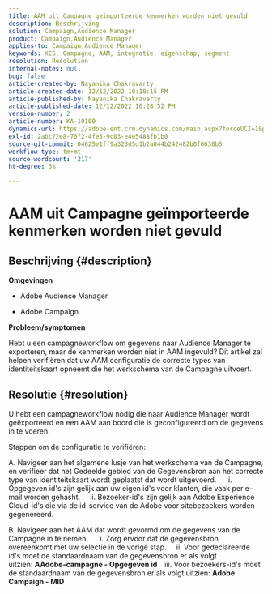 ```yaml
---
title: AAM uit Campagne geïmporteerde kenmerken worden niet gevuld
description: Beschrijving
solution: Campaign,Audience Manager
product: Campaign,Audience Manager
applies-to: Campaign,Audience Manager
keywords: KCS, Campagne, AAM, integratie, eigenschap, segment
resolution: Resolution
internal-notes: null
bug: false
article-created-by: Nayanika Chakravarty
article-created-date: 12/12/2022 10:18:15 PM
article-published-by: Nayanika Chakravarty
article-published-date: 12/12/2022 10:28:52 PM
version-number: 2
article-number: KA-19100
dynamics-url: https://adobe-ent.crm.dynamics.com/main.aspx?forceUCI=1&pagetype=entityrecord&etn=knowledgearticle&id=c873c2d9-6a7a-ed11-81ac-6045bd006b25
exl-id: 2abc72e8-76f2-4fe5-9c03-e4e5488fb1b0
source-git-commit: 04625e1ff9a323d5d1b2a044b242482b0f6630b5
workflow-type: tm+mt
source-wordcount: '217'
ht-degree: 3%

---
```


# AAM uit Campagne geïmporteerde kenmerken worden niet gevuld

## Beschrijving {#description}


<b>Omgevingen</b>

- Adobe Audience Manager

- Adobe Campaign

<b>Probleem/symptomen</b>

Hebt u een campagneworkflow om gegevens naar Audience Manager te exporteren, maar de kenmerken worden niet in AAM ingevuld? Dit artikel zal helpen verifiëren dat uw AAM configuratie de correcte types van identiteitskaart opneemt die het werkschema van de Campagne uitvoert.


## Resolutie {#resolution}


U hebt een campagneworkflow nodig die naar Audience Manager wordt geëxporteerd en een AAM aan boord die is geconfigureerd om de gegevens in te voeren. 

Stappen om de configuratie te verifiëren:

A. Navigeer aan het algemene lusje van het werkschema van de Campagne, en verifieer dat het Gedeelde gebied van de Gegevensbron aan het correcte type van identiteitskaart wordt geplaatst dat wordt uitgevoerd.
     i. Opgegeven id&#39;s zijn gelijk aan uw eigen id&#39;s voor klanten, die vaak per e-mail worden gehasht.
    ii. Bezoeker-id&#39;s zijn gelijk aan Adobe Experience Cloud-id&#39;s die via de id-service van de Adobe voor sitebezoekers worden gegenereerd.

B. Navigeer aan het AAM dat wordt gevormd om de gegevens van de Campagne in te nemen.
     i. Zorg ervoor dat de gegevensbron overeenkomt met uw selectie in de vorige stap.
    ii. Voor gedeclareerde id&#39;s moet de standaardnaam van de gegevensbron er als volgt uitzien: <b>A</b><b>Adobe-campagne - Opgegeven id
 </b>  iii. Voor bezoekers-id&#39;s moet de standaardnaam van de gegevensbron er als volgt uitzien: <b>Adobe Campaign - MID</b>
